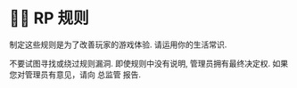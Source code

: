 # 🧑‍💻 RP 规则

制定这些规则是为了改善玩家的游戏体验.  请运用你的生活常识.

不要试图寻找或绕过规则漏洞. 即使规则中没有说明, 管理员拥有最终决定权. 如果您对管理员有意见，请向 总监管 报告.
